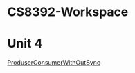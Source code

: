 # CS8392-Workspace
# Unit 4
[ProduserConsumerWithOutSync](https://github.com/rajasekaranap/CS8392-Workspace/blob/master/ProduserConsumerWithOutSync/src/Main.java)